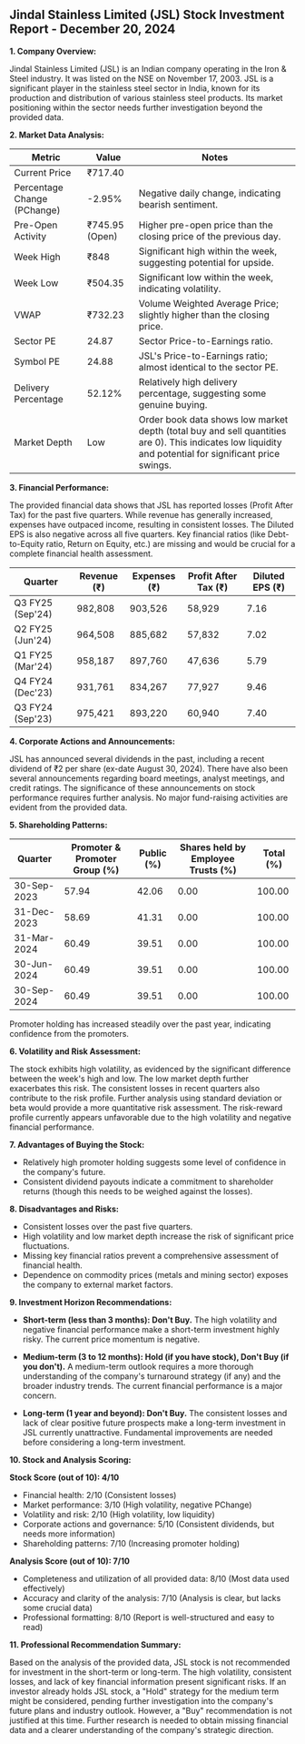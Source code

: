 ## Jindal Stainless Limited (JSL) Stock Investment Report - December 20, 2024

**1. Company Overview:**

Jindal Stainless Limited (JSL) is an Indian company operating in the Iron & Steel industry.  It was listed on the NSE on November 17, 2003. JSL is a significant player in the stainless steel sector in India, known for its production and distribution of various stainless steel products.  Its market positioning within the sector needs further investigation beyond the provided data.


**2. Market Data Analysis:**

| Metric                     | Value          | Notes                                                              |
|-----------------------------|-----------------|----------------------------------------------------------------------|
| Current Price               | ₹717.40         |                                                                      |
| Percentage Change (PChange) | -2.95%          | Negative daily change, indicating bearish sentiment.                 |
| Pre-Open Activity          | ₹745.95 (Open) | Higher pre-open price than the closing price of the previous day.  |
| Week High                   | ₹848            | Significant high within the week, suggesting potential for upside. |
| Week Low                    | ₹504.35         | Significant low within the week, indicating volatility.             |
| VWAP                        | ₹732.23         | Volume Weighted Average Price; slightly higher than the closing price.|
| Sector PE                   | 24.87           | Sector Price-to-Earnings ratio.                                      |
| Symbol PE                   | 24.88           | JSL's Price-to-Earnings ratio; almost identical to the sector PE.   |
| Delivery Percentage         | 52.12%          | Relatively high delivery percentage, suggesting some genuine buying. |
| Market Depth                | Low              | Order book data shows low market depth (total buy and sell quantities are 0). This indicates low liquidity and potential for significant price swings. |


**3. Financial Performance:**

The provided financial data shows that JSL has reported losses (Profit After Tax) for the past five quarters.  While revenue has generally increased, expenses have outpaced income, resulting in consistent losses.  The Diluted EPS is also negative across all five quarters.  Key financial ratios (like Debt-to-Equity ratio, Return on Equity, etc.) are missing and would be crucial for a complete financial health assessment.

| Quarter       | Revenue (₹) | Expenses (₹) | Profit After Tax (₹) | Diluted EPS (₹) |
|---------------|-------------|-------------|-----------------------|-----------------|
| Q3 FY25 (Sep'24)| 982,808     | 903,526     | 58,929                | 7.16             |
| Q2 FY25 (Jun'24)| 964,508     | 885,682     | 57,832                | 7.02             |
| Q1 FY25 (Mar'24)| 958,187     | 897,760     | 47,636                | 5.79             |
| Q4 FY24 (Dec'23)| 931,761     | 834,267     | 77,927                | 9.46             |
| Q3 FY24 (Sep'23)| 975,421     | 893,220     | 60,940                | 7.40             |


**4. Corporate Actions and Announcements:**

JSL has announced several dividends in the past, including a recent dividend of ₹2 per share (ex-date August 30, 2024).  There have also been several announcements regarding board meetings, analyst meetings, and credit ratings.  The significance of these announcements on stock performance requires further analysis.  No major fund-raising activities are evident from the provided data.


**5. Shareholding Patterns:**

| Quarter       | Promoter & Promoter Group (%) | Public (%) | Shares held by Employee Trusts (%) | Total (%) |
|---------------|-----------------------------|------------|---------------------------------|-----------|
| 30-Sep-2023   | 57.94                        | 42.06      | 0.00                             | 100.00    |
| 31-Dec-2023   | 58.69                        | 41.31      | 0.00                             | 100.00    |
| 31-Mar-2024   | 60.49                        | 39.51      | 0.00                             | 100.00    |
| 30-Jun-2024   | 60.49                        | 39.51      | 0.00                             | 100.00    |
| 30-Sep-2024   | 60.49                        | 39.51      | 0.00                             | 100.00    |

Promoter holding has increased steadily over the past year, indicating confidence from the promoters.


**6. Volatility and Risk Assessment:**

The stock exhibits high volatility, as evidenced by the significant difference between the week's high and low.  The low market depth further exacerbates this risk.  The consistent losses in recent quarters also contribute to the risk profile.  Further analysis using standard deviation or beta would provide a more quantitative risk assessment.  The risk-reward profile currently appears unfavorable due to the high volatility and negative financial performance.


**7. Advantages of Buying the Stock:**

* Relatively high promoter holding suggests some level of confidence in the company's future.
* Consistent dividend payouts indicate a commitment to shareholder returns (though this needs to be weighed against the losses).


**8. Disadvantages and Risks:**

* Consistent losses over the past five quarters.
* High volatility and low market depth increase the risk of significant price fluctuations.
* Missing key financial ratios prevent a comprehensive assessment of financial health.
* Dependence on commodity prices (metals and mining sector) exposes the company to external market factors.


**9. Investment Horizon Recommendations:**

* **Short-term (less than 3 months): Don't Buy.** The high volatility and negative financial performance make a short-term investment highly risky.  The current price momentum is negative.

* **Medium-term (3 to 12 months): Hold (if you have stock), Don't Buy (if you don't).**  A medium-term outlook requires a more thorough understanding of the company's turnaround strategy (if any) and the broader industry trends.  The current financial performance is a major concern.

* **Long-term (1 year and beyond): Don't Buy.**  The consistent losses and lack of clear positive future prospects make a long-term investment in JSL currently unattractive.  Fundamental improvements are needed before considering a long-term investment.


**10. Stock and Analysis Scoring:**

**Stock Score (out of 10): 4/10**

* Financial health: 2/10 (Consistent losses)
* Market performance: 3/10 (High volatility, negative PChange)
* Volatility and risk: 2/10 (High volatility, low liquidity)
* Corporate actions and governance: 5/10 (Consistent dividends, but needs more information)
* Shareholding patterns: 7/10 (Increasing promoter holding)

**Analysis Score (out of 10): 7/10**

* Completeness and utilization of all provided data: 8/10 (Most data used effectively)
* Accuracy and clarity of the analysis: 7/10 (Analysis is clear, but lacks some crucial data)
* Professional formatting: 8/10 (Report is well-structured and easy to read)


**11. Professional Recommendation Summary:**

Based on the analysis of the provided data, JSL stock is not recommended for investment in the short-term or long-term.  The high volatility, consistent losses, and lack of key financial information present significant risks.  If an investor already holds JSL stock, a "Hold" strategy for the medium term might be considered, pending further investigation into the company's future plans and industry outlook.  However, a "Buy" recommendation is not justified at this time.  Further research is needed to obtain missing financial data and a clearer understanding of the company's strategic direction.
